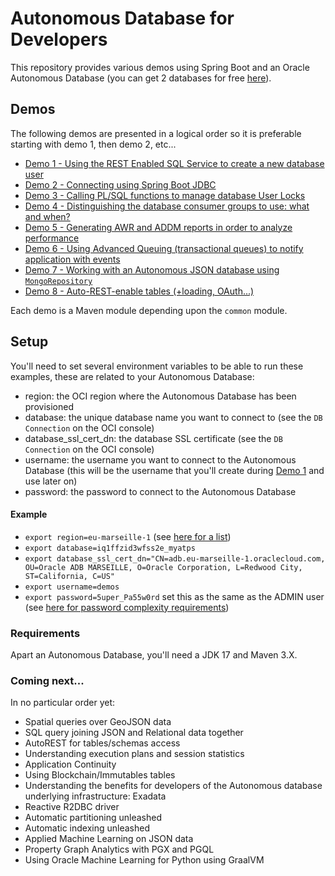 # Autonomous Database for Developers

This repository provides various demos using Spring Boot and an Oracle Autonomous Database (you can get 2 databases for 
free [here](https://www.oracle.com/cloud/free/)).

## Demos
The following demos are presented in a logical order so it is preferable starting with demo 1, then demo 2, etc...
- [Demo 1 - Using the REST Enabled SQL Service to create a new database user](./sqlviarest)
- [Demo 2 - Connecting using Spring Boot JDBC](./connecting)
- [Demo 3 - Calling PL/SQL functions to manage database User Locks](./userlocks)
- [Demo 4 - Distinguishing the database consumer groups to use: what and when?](./dbconsumergroups)
- [Demo 5 - Generating AWR and ADDM reports in order to analyze performance](./awrreport)
- [Demo 6 - Using Advanced Queuing (transactional queues) to notify application with events](./transactionalqueue)
- [Demo 7 - Working with an Autonomous JSON database using `MongoRepository`](./mongodbapi)
- [Demo 8 - Auto-REST-enable tables (+loading, OAuth...)](./autorest)

Each demo is a Maven module depending upon the `common` module.

## Setup
You'll need to set several environment variables to be able to run these examples, these are related to your Autonomous Database:
- region: the OCI region where the Autonomous Database has been provisioned
- database: the unique database name you want to connect to (see the `DB Connection` on the OCI console)
- database_ssl_cert_dn: the database SSL certificate (see the `DB Connection` on the OCI console)
- username: the username you want to connect to the Autonomous Database 
  (this will be the username that you'll create during [Demo 1](./sqlviarest) and use later on)
- password: the password to connect to the Autonomous Database

#### Example
- `export region=eu-marseille-1` (see [here for a list](https://docs.cloud.oracle.com/en-us/iaas/Content/General/Concepts/regions.htm#top))
- `export database=iq1ffzid3wfss2e_myatps`
- `export database_ssl_cert_dn="CN=adb.eu-marseille-1.oraclecloud.com, OU=Oracle ADB MARSEILLE, O=Oracle Corporation, L=Redwood City, ST=California, C=US"`
- `export username=demos`
- `export password=5uper_Pa55w0rd` set this as the same as the ADMIN user (see [here for password complexity 
  requirements](https://docs.oracle.com/en/cloud/paas/autonomous-database/adbsa/manage-users-create.html#GUID-72DFAF2A-C4C3-4FAC-A75B-846CC6EDBA3F))

### Requirements
Apart an Autonomous Database, you'll need a JDK 17 and Maven 3.X.

### Coming next...
In no particular order yet:
- Spatial queries over GeoJSON data
- SQL query joining JSON and Relational data together
- AutoREST for tables/schemas access
- Understanding execution plans and session statistics
- Application Continuity
- Using Blockchain/Immutables tables
- Understanding the benefits for developers of the Autonomous database underlying infrastructure: Exadata
- Reactive R2DBC driver
- Automatic partitioning unleashed
- Automatic indexing unleashed
- Applied Machine Learning on JSON data
- Property Graph Analytics with PGX and PGQL
- Using Oracle Machine Learning for Python using GraalVM
